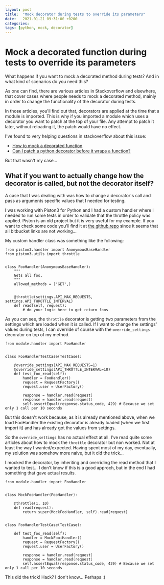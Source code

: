 ```yaml
---
layout: post
title:  "Mock decorator during tests to override its parameters"
date:   2021-01-21 09:31:00 +0200
categories:
tags: [python, mock, decorator]
---
```


# Mock a decorated function during tests to override its parameters


What happens if you want to mock a decorated method during tests? And in what kind of scenarios do you need this?

As one can find, there are various articles in Stackoverflow and elsewhere, that cover cases where people needs to mock a decorated method, 
mainly in order to change the functionality of the decorator during tests.

In those articles, you'll find out that, decorators are applied at the time that a module is imported. 
This is why if you imported a module which uses a decorator you want to patch at the top of your file. 
Any attempt to patch it later, without reloading it, the patch would have no effect.

I've found to very helping questions in stackoverflow about this issue:

* [How to mock a decorated function](https://stackoverflow.com/questions/19812570/how-to-mock-a-decorated-function)
* [Can I patch a python decorator before it wraps a function?](https://stackoverflow.com/questions/7667567/can-i-patch-a-python-decorator-before-it-wraps-a-function)

But that wasn't my case...

## What if you want to actually change how the decorator is called, but not the decorator itself?

A case that I was dealing with was how to change a decorator's call and pass as arguments specific values that I needed for testing.

I was working with Piston3 for Python and I had a custom handler where I needed to run some tests in order to validate that the throttle policy was applied.
Piston is an old project but it is very useful for my example. If you want to check some code you'll find it at 
[the github repo](https://github.com/userzimmermann/django-piston3) since it seems that all bitbucket links are not working...


My custom handler class was something like the following:

```
from piston3.handler import AnonymousBaseHandler
from piston3.utils import throttle


class FooHandler(AnonymousBaseHandler):
    """
    Gets all foo.
    """
    allowed_methods = ('GET',)


    @throttle(settings.API_MAX_REQUESTS, settings.API_THROTTLE_INTERVAL)
    def read(self, request):
        # do your logic here to get return foos 

```

As you can see, the `throttle` decorator is getting two parameters from the settings which are loaded when it is called. 
If I want to change the settings' values during tests, I can override of course with the `override_settings` decorator on top of my method.


```
from module.handler import FooHandler


class FooHandlerTestCase(TestCase):

    @override_settings(API_MAX_REQUESTS=1)
    @override_settings(API_THROTTLE_INTERVAL=10)
    def test_foo_read(self):
        handler = FooHandler()
        request = RequestFactory()
        request.user = UserFactory()

        response = handler.read(request)
        response = handler.read(request)
        self.assertEqual(response.status_code, 429) # Because we set only 1 call per 10 seconds

```


But this doesn't work because, as it is already mentioned above, when we load FooHandler the existing decorator
is already loaded (when we first import it) and has already got the values from settings.

So the `override_settings` has no actual effect at all. I've read quite some articles about how to mock the `throttle` decorator but non worked. Not at least the way I wanted/expected. 
Having spent most of my day, eventually, my solution was somehow more naive, but it did the trick...

I mocked the decorator, by inheriting and overriding the read method that I wanted to test... I don't know if this is a good approch, but in the end I had something that gave actual results.


```
from module.handler import FooHandler


class MockFooHandler(FooHandler):

    @throttle(1, 10)
    def read(request):
        return super(MockFooHandler, self).read(request)


class FooHandlerTestCase(TestCase):

    def test_foo_read(self):
        handler = MockFooiHandler()
        request = RequestFactory()
        request.user = UserFactory()

        response = handler.read(request)
        response = handler.read(request)
        self.assertEqual(response.status_code, 429) # Because we set only 1 call per 10 seconds

```

This did the trick! Hack? I don't know... Perhaps :)












